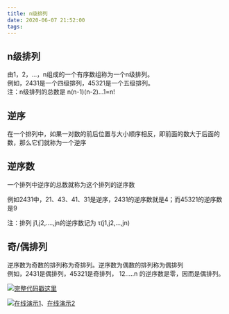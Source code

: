 ```yaml
---
title: n级排列
date: 2020-06-07 21:52:00
tags:
---
```


##  n级排列

由1，2，...，n组成的一个有序数组称为一个n级排列。  
例如，2431是一个四级排列，45321是一个五级排列。  
注：n级排列的总数是 n(n-1)(n-2)...1=n!
<!-- more -->
##  逆序

在一个排列中，如果一对数的前后位置与大小顺序相反，即前面的数大于后面的数，那么它们就称为一个逆序

##  逆序数

一个排列中逆序的总数就称为这个排列的逆序数

例如2431中，21、43、41、31是逆序，2431的逆序数就是4；而45321的逆序数是9

注：排列 j1,j2,....,jn的逆序数记为 τ(j1,j2,...,jn)

##  奇/偶排列

逆序数为奇数的排列称为奇排列。逆序数为偶数的排列称为偶排列  
例如，2431是偶排列，45321是奇排列， 12.....n 的逆序数是零，因而是偶排列。

![](https://static.oschina.net/uploads/space/2017/0630/180033_T7KY_1389094.png)[完整代码戳这里](https://gitee.com/kaysama/blog-source-host/blob/master/n%E7%BA%A7%E6%8E%92%E5%88%97/index.html)

![](https://static.oschina.net/uploads/space/2017/0630/180033_T7KY_1389094.png)[在线演示1](http://kaysama.gitee.io/blog-source-host/n%E7%BA%A7%E6%8E%92%E5%88%97/)、[在线演示2](https://codepen.io/oj8kay/pen/QWybzgG)